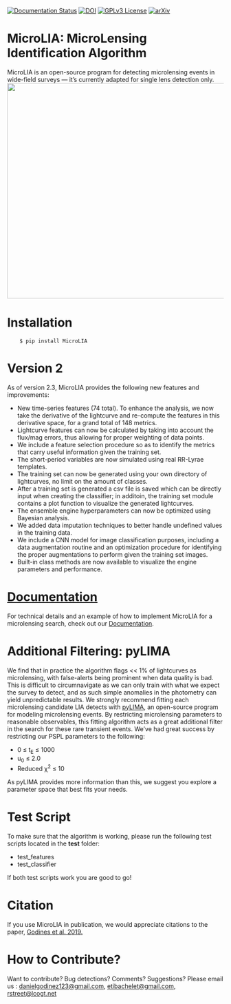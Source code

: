 [![Documentation Status](https://readthedocs.org/projects/microlia/badge/?version=latest)](https://microlia.readthedocs.io/en/latest/?badge=latest)
[![DOI](https://zenodo.org/badge/DOI/10.5281/zenodo.2541465.svg)](https://doi.org/10.5281/zenodo.2541465)
[![GPLv3 License](https://img.shields.io/badge/License-GPL%20v3-yellow.svg)](https://opensource.org/licenses/LGPL-3.0)
[![arXiv](https://img.shields.io/badge/arXiv-2004.14347-b31b1b.svg)](https://arxiv.org/abs/2004.14347)

# MicroLIA: MicroLensing Identification Algorithm
MicroLIA is an open-source program for detecting microlensing events in wide-field surveys — it’s currently adapted for single lens detection only. 
<img src="https://user-images.githubusercontent.com/19847448/51231407-4cce2a80-1918-11e9-8c4b-aaafeddbd335.jpg" width="900" height="500">

# Installation

```
    $ pip install MicroLIA
```

# Version 2

As of version 2.3, MicroLIA provides the following new features and improvements:

* New time-series features (74 total). To enhance the analysis, we now take the derivative of the lightcurve and re-compute the features in this derivative space, for a grand total of 148 metrics.
* Lightcurve features can now be calculated by taking into account the flux/mag errors, thus allowing for proper weighting of data points.
* We include a feature selection procedure so as to identify the metrics that carry useful information given the training set.
* The short-period variables are now simulated using real RR-Lyrae templates.
* The training set can now be generated using your own directory of lightcurves, no limit on the amount of classes.
* After a training set is generated a csv file is saved which can be directly input when creating the classifier; in additoin, the training set module contains a plot function to visualize the generated lightcurves.
* The ensemble engine hyperparameters can now be optimized using Bayesian analysis. 
* We added data imputation techniques to better handle undefined values in the training data.
* We include a CNN model for image classification purposes, including a data augmentation routine and an optimization procedure for identifying the proper augmentations to perform given the training set images.
* Built-in class methods are now available to visualize the engine parameters and performance.


# [Documentation](https://microlia.readthedocs.io/en/latest/?)

For technical details and an example of how to implement MicroLIA for a microlensing search, check out our [Documentation](https://microlia.readthedocs.io/en/latest/?).


# Additional Filtering: pyLIMA

We find that in practice the algorithm flags << 1% of lightcurves as microlensing, with false-alerts being prominent when data quality is bad. This is difficult to circumnavigate as we can only train with what we expect the survey to detect, and as such simple anomalies in the photometry can yield unpredictable results. We strongly recommend fitting each microlensing candidate LIA detects with [pyLIMA](https://github.com/ebachelet/pyLIMA), an open-source program for modeling microlensing events. By restricting microlensing parameters to reasonable observables, this fitting algorithm acts as a great additional filter in the search for these rare transient events. We’ve had great success by restricting our PSPL parameters to the following:

* 0 &le; t<sub>E</sub> &le; 1000
* u<sub>0</sub> &le; 2.0
* Reduced &chi;<sup>2</sup> &le; 10

As pyLIMA provides more information than this, we suggest you explore a parameter space that best fits your needs. 

# Test Script

To make sure that the algorithm is working, please run the following test scripts located in the **test** folder:

* test_features
* test_classifier

If both test scripts work you are good to go!

# Citation

If you use MicroLIA in publication, we would appreciate citations to the paper, [Godines et al. 2019.](https://arxiv.org/abs/2004.14347)

 
# How to Contribute?

Want to contribute? Bug detections? Comments? Suggestions? Please email us : danielgodinez123@gmail.com, etibachelet@gmail.com, rstreet@lcogt.net
